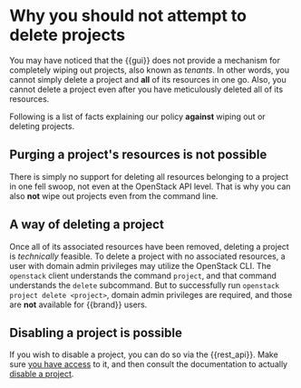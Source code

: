 # Why you should not attempt to delete projects

You may have noticed that the {{gui}} does not provide a mechanism for completely wiping out projects, also known as *tenants*.
In other words, you cannot simply delete a project and **all** of its resources in one go.
Also, you cannot delete a project even after you have meticulously deleted all of its resources.

Following is a list of facts explaining our policy **against** wiping out or deleting projects.

## Purging a project's resources is not possible

There is simply no support for deleting all resources belonging to a project in one fell swoop, not even at the OpenStack API level.
That is why you can also **not** wipe out projects even from the command line.

## A way of deleting a project

Once all of its associated resources have been removed, deleting a project is *technically* feasible.
To delete a project with no associated resources, a user with domain admin privileges may utilize the OpenStack CLI.
The `openstack` client understands the command `project`, and that command understands the `delete` subcommand.
But to successfully run `openstack project delete <project>`, domain admin privileges are required, and those are **not** available for {{brand}} users.

## Disabling a project is possible

If you wish to disable a project, you can do so via the {{rest_api}}.
Make sure [you have access](../howto/getting-started/accessing-cc-rest-api.md) to it, and then consult the documentation to actually [disable a project](https://apidoc.cleura.cloud/#api-AccessControl_Openstack-OSEditOpenstackProject).
